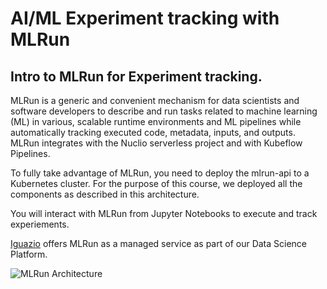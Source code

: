 # AI/ML Experiment tracking with MLRun

## Intro to MLRun for Experiment tracking. 

MLRun is a generic and convenient mechanism for data scientists and software developers to describe and run tasks related to machine learning (ML) in various, scalable runtime environments and ML pipelines while automatically tracking executed code, metadata, inputs, and outputs. MLRun integrates with the Nuclio serverless project and with Kubeflow Pipelines.

To fully take advantage of MLRun, you need to deploy the mlrun-api to a Kubernetes cluster. For the purpose of this course, we deployed all the components as described in this architecture.

You will interact with MLRun from Jupyter Notebooks to execute and track experiements. 

<a href="https://www.iguazio.com">Iguazio</a> offers MLRun as a managed service as part of our Data Science Platform.

![MLRun Architecture](https://github.com/marcelonyc/iguazio-katacoda/blob/master/mlrun/assets/MLRunArchitecture.png?raw=true)
